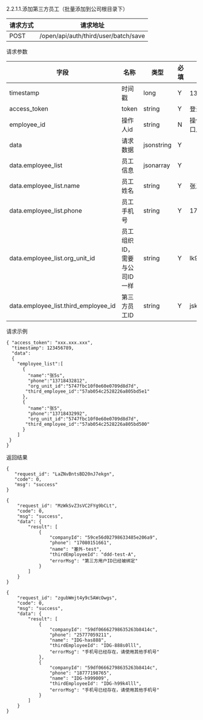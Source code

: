 2.2.1.1.添加第三方员工（批量添加到公司根目录下）

| 请求方式 | 请求地址 |
| --- | --- |
| POST | /open/api/auth/third/user/batch/save |


请求参数

| 字段 | 名称 | 类型 | 必填 | 描述 |
| --- | --- | --- | --- | --- |
| timestamp | 时间戳 | long | Y | 13位时间戳 |
| access\_token | token | string | Y | 登录 token |
| employee\_id | 操作人id | string | N | 操作人id,调用接口人 id |
| data | 请求数据 | jsonstring | Y ||
| data.employee\_list | 员工信息 | jsonarray | Y ||
| data.employee\_list.name | 员工姓名 | string | Y |张三|
| data.employee\_list.phone | 员工手机号 | string | Y |17902029298|
| data.employee\_list.org\_unit\_id | 员工组织ID，需要与公司ID一样 | string | Y |lk98eow9jisdj87|
 | data.employee\_list.third\_employee\_id | 第三方员工ID | string | Y |jskngla87j7ei9ej|

请求示例

```
{ "access_token": "xxx.xxx.xxx",
  "timestamp": 123456789,
  "data":
  {  
    "employee_list":[
      {
        "name":"张5s",
        "phone":"13718432812",
        "org_unit_id":"5747fbc10f0e60e0709d8d7d",
       "third_employee_id":"57ab054c2528226a805bd5e1"
      },
      {
        "name":"张5",
        "phone":"13718432992",
        "org_unit_id":"5747fbc10f0e60e0709d8d7d",
       "third_employee_id":"57ab054c2528226a805bd500"
      }
    ]  
 }
}
```

返回结果

```
{
   "request_id": "LaZNvBntsBD20nJ7ekgn",
   "code": 0,
   "msg": "success"
}
```

```
{
    "request_id": "MzWkSvZ3sVC2FYg9bCLt",
    "code": 0,
    "msg": "success",
    "data": {
        "result": [
            {
                "companyId": "59ce56d02798633485e206a9",
                "phone": "17080151661",
                "name": "塞外-test",
                "thirdEmployeeId": "ddd-test-A",
                "errorMsg": "第三方用户ID已经被绑定"
            }
        ]
    }
}

```


```
{
    "request_id": "zgubWmjt4y9c5AWcOwgs",
    "code": 0,
    "msg": "success",
    "data": {
        "result": [
            {
                "companyId": "59df06662798635263b8414c",
                "phone": "25777059211",
                "name": "IDG-has888",
                "thirdEmployeeId": "IDG-888s0lll",
                "errorMsg": "手机号已经存在，请使用其他手机号"
            },
            {
                "companyId": "59df06662798635263b8414c",
                "phone": "18777198765",
                "name": "IDG-h999009",
                "thirdEmployeeId": "IDG-h99k4lll",
                "errorMsg": "手机号已经存在，请使用其他手机号"
            }
        ]
    }
}

```



